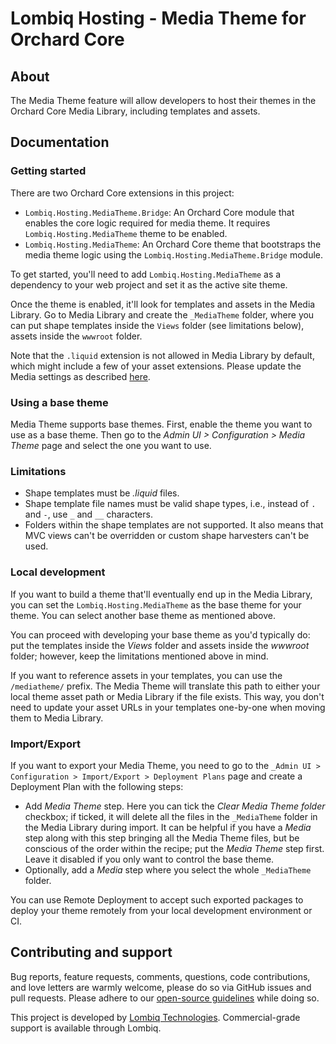 # Lombiq Hosting - Media Theme for Orchard Core



## About

The Media Theme feature will allow developers to host their themes in the Orchard Core Media Library, including templates and assets.


## Documentation

### Getting started

There are two Orchard Core extensions in this project:
- `Lombiq.Hosting.MediaTheme.Bridge`: An Orchard Core module that enables the core logic required for media theme. It requires `Lombiq.Hosting.MediaTheme` theme to be enabled.
- `Lombiq.Hosting.MediaTheme`: An Orchard Core theme that bootstraps the media theme logic using the `Lombiq.Hosting.MediaTheme.Bridge` module.

To get started, you'll need to add `Lombiq.Hosting.MediaTheme` as a dependency to your web project and set it as the active site theme.

Once the theme is enabled, it'll look for templates and assets in the Media Library. Go to Media Library and create the `_MediaTheme` folder, where you can put
shape templates inside the `Views` folder (see limitations below),
assets inside the `wwwroot` folder.

Note that the `.liquid` extension is not allowed in Media Library by default, which might include a few of your asset extensions. Please update the Media settings as described [here](https://docs.orchardcore.net/en/dev/docs/reference/modules/Media/#configuration).

### Using a base theme

Media Theme supports base themes. First, enable the theme you want to use as a base theme. Then go to the _Admin UI > Configuration > Media Theme_ page and select the one you want to use.

### Limitations

- Shape templates must be _.liquid_ files.
- Shape template file names must be valid shape types, i.e., instead of `.` and `-`, use `_` and `__` characters.
- Folders within the shape templates are not supported. It also means that MVC views can't be overridden or custom shape harvesters can't be used.

### Local development

If you want to build a theme that'll eventually end up in the Media Library, you can set the `Lombiq.Hosting.MediaTheme` as the base theme for your theme. You can select another base theme as mentioned above.

You can proceed with developing your base theme as you'd typically do: put the templates inside the _Views_ folder and assets inside the _wwwroot_ folder; however, keep the limitations mentioned above in mind.

If you want to reference assets in your templates, you can use the `/mediatheme/` prefix. The Media Theme will translate this path to either your local theme asset path or Media Library if the file exists. This way, you don't need to update your asset URLs in your templates one-by-one when moving them to Media Library.

### Import/Export

If you want to export your Media Theme, you need to go to the `_Admin UI > Configuration > Import/Export > Deployment Plans` page and create a Deployment Plan with the following steps:
- Add _Media Theme_ step. Here you can tick the  _Clear Media Theme folder_ checkbox; if ticked, it will delete all the files in the `_MediaTheme` folder in the Media Library during import. It can be helpful if you have a _Media_ step along with this step bringing all the Media Theme files, but be conscious of the order within the recipe; put the _Media Theme_ step first. Leave it disabled if you only want to control the base theme.
- Optionally, add a _Media_ step where you select the whole `_MediaTheme` folder.

You can use Remote Deployment to accept such exported packages to deploy your theme remotely from your local development environment or CI.


## Contributing and support

Bug reports, feature requests, comments, questions, code contributions, and love letters are warmly welcome, please do so via GitHub issues and pull requests. Please adhere to our [open-source guidelines](https://lombiq.com/open-source-guidelines) while doing so.

This project is developed by [Lombiq Technologies](https://lombiq.com/). Commercial-grade support is available through Lombiq.